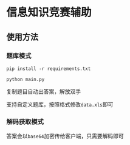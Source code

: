 # 信息知识竞赛辅助

## 使用方法

### 题库模式

````
pip install -r requirements.txt

python main.py
````

复制题目自动出答案，解放双手

支持自定义题库，按照格式修改`data.xls`即可

### 解码获取模式

答案会以`base64`加密传给客户端，只需要解码即可
